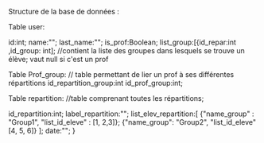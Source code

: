 Structure de la base de données :

Table user:

id:int;
name:"";
last_name:"";
is_prof:Boolean;
list_group:[{id_repar:int ,id_group: int]; 
//contient la liste des groupes dans lesquels se trouve un élève; vaut null si c'est un prof

Table Prof_group: // table permettant de lier un prof à ses différentes répartitions
id_repartition_group:int 
id_prof_group:int;

Table repartition: //table comprenant toutes les répartitions;

id_repartition:int;
label_repartition:"";
list_elev_repartition:[
    {"name_group" : "Group1", "list_id_eleve" : [1, 2,3]};
    {"name_group": "Group2", "list_id_eleve" [4, 5, 6]}
];
date:"";
}
